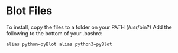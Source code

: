 # Blot Files

To install, copy the files to a folder on your PATH (/usr/bin?)
Add the following to the bottom of your .bashrc:

`alias python=pyBlot
alias python3=pyBlot`
